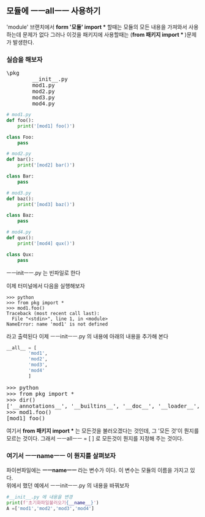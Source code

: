 ## 모듈에 ㅡㅡallㅡㅡ 사용하기

'module' 브랜치에서 <b>form '모듈' import * </b>할때는 모듈의 모든 내용을 가져와서 사용하는데 문제가 없다 그러나 이것을 패키지에 사용할때는 (<b>from 패키지 import * </b> )문제가 발생한다. 

### 실습을 해보자
<pre>
\pkg
        __init__.py
        mod1.py
        mod2.py
        mod3.py
        mod4.py
</pre>

```python
# mod1.py
def foo():
    print('[mod1] foo()')

class Foo:
    pass

```
```python
# mod2.py
def bar():
    print('[mod2] bar()')

class Bar:
    pass
```


```python
# mod3.py
def baz():
    print('[mod3] baz()')

class Baz:
    pass
```

```python
# mod4.py
def qux():
    print('[mod4] qux()')

class Qux:
    pass

```
ㅡㅡinitㅡㅡ.py 는 빈파일로 한다   

이제 터미널에서 다음을 실행해보자
```
>>> python
>>> from pkg import *
>>> mod1.foo()
Traceback (most recent call last):
  File "<stdin>", line 1, in <module>
NameError: name 'mod1' is not defined
```
라고 출력된다
이제  ㅡㅡinitㅡㅡ.py 의 내용에 아래의 내용을 추가해 본다
```python
__all__ = [
        'mod1',
        'mod2',
        'mod3',
        'mod4'
        ]

```

<pre>
>>> python
>>> from pkg import *
>>> dir()
['__annotations__', '__builtins__', '__doc__', '__loader__', '__name__', '__package__', '__spec__', 'mod1', 'mod2', 'mod3', 'mod4']
>>> mod1.foo()
[mod1] foo()
</pre>

여기서 <b>from 패키지 import * </b>는 모든것을 불러오겠다는 것인데, 그 '모든 것'이 뭔지를 모르는 것이다.  그래서 ㅡㅡallㅡㅡ = [  ] 로 모든것이 뭔지를 지정해 주는 것이다.  

### 여기서 ㅡㅡnameㅡㅡ 이 뭔지를 살펴보자 
파이썬파일에는 <b> ㅡㅡnameㅡㅡ </b> 라는 변수가 이다. 이 변수는 모듈의 이름을 가지고 있다.  
위에서 했던 예에서 ㅡㅡinitㅡㅡ.py 의 내용을 바꿔보자

```python
#__init__.py 에 내용을 변경
print(f'초기화파일불러오기{__name__}')
A =['mod1','mod2','mod3','mod4']
```


